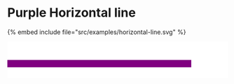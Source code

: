 # Purple Horizontal line

{% embed include file="src/examples/horizontal-line.svg" %}

![A horizontal line](../examples/horizontal-line.svg)


